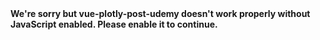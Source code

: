 <!DOCTYPE html><html lang=en><head><meta charset=utf-8><meta http-equiv=X-UA-Compatible content="IE=edge"><meta name=viewport content="width=device-width,initial-scale=1"><link rel=icon href=/favicon.ico><title>vue-plotly-post-udemy</title><link rel=stylesheet href="https://fonts.googleapis.com/css?family=Roboto:100,300,400,500,700,900"><link rel=stylesheet href=https://cdn.jsdelivr.net/npm/@mdi/font@latest/css/materialdesignicons.min.css><link href=/css/chunk-35cb4b47.d3756746.css rel=prefetch><link href=/css/chunk-489364cb.14f7feb7.css rel=prefetch><link href=/css/chunk-5ea16196.76046d75.css rel=prefetch><link href=/css/chunk-77776594.14f3b042.css rel=prefetch><link href=/css/chunk-fb0c854e.355da970.css rel=prefetch><link href=/js/chunk-2d0b23c9.d656f24d.js rel=prefetch><link href=/js/chunk-2d0cef74.b01712de.js rel=prefetch><link href=/js/chunk-2d22d746.b37d9f17.js rel=prefetch><link href=/js/chunk-35cb4b47.622b0f39.js rel=prefetch><link href=/js/chunk-489364cb.8c24a579.js rel=prefetch><link href=/js/chunk-5ea16196.cedbe4ff.js rel=prefetch><link href=/js/chunk-77776594.e68adbc7.js rel=prefetch><link href=/js/chunk-f0eb6972.6225b6dc.js rel=prefetch><link href=/js/chunk-fb0c854e.68cc2269.js rel=prefetch><link href=/css/chunk-vendors.ce98ec9f.css rel=preload as=style><link href=/js/app.7453e2e5.js rel=preload as=script><link href=/js/chunk-vendors.b2301237.js rel=preload as=script><link href=/css/chunk-vendors.ce98ec9f.css rel=stylesheet></head><body><noscript><strong>We're sorry but vue-plotly-post-udemy doesn't work properly without JavaScript enabled. Please enable it to continue.</strong></noscript><div id=app></div><script src=/js/chunk-vendors.b2301237.js></script><script src=/js/app.7453e2e5.js></script></body></html>
